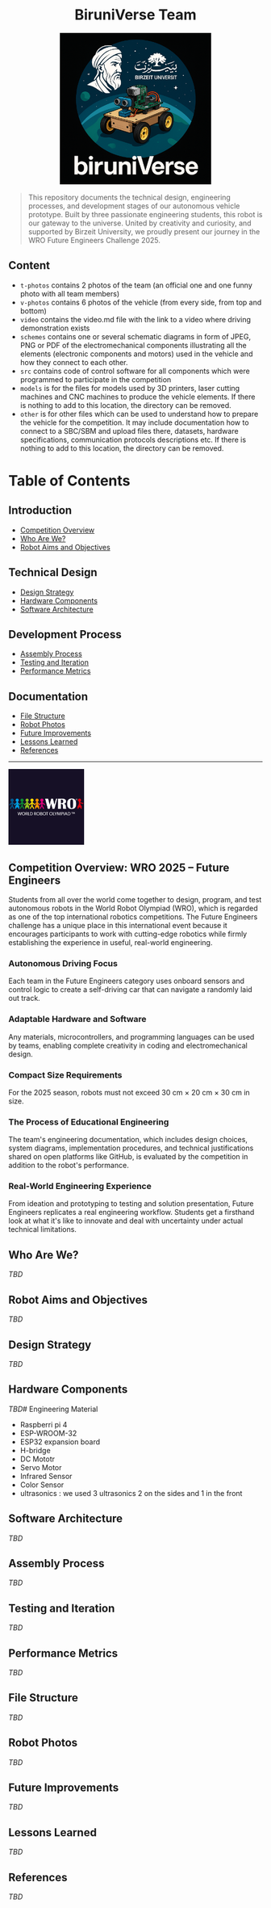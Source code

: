 <h1 align="center">BiruniVerse Team</h1>
<p align="center">
  <img src="logo2.PNG" alt="BiruniVerse Logo" width="300"/>

>  This repository documents the technical design, engineering processes, and development stages of our autonomous vehicle prototype. Built by three passionate engineering students, this robot is our gateway to the universe. United by creativity and curiosity, and supported by Birzeit University, we proudly present our journey in the WRO Future Engineers Challenge 2025.
## Content

* `t-photos` contains 2 photos of the team (an official one and one funny photo with all team members)
* `v-photos` contains 6 photos of the vehicle (from every side, from top and bottom)
* `video` contains the video.md file with the link to a video where driving demonstration exists
* `schemes` contains one or several schematic diagrams in form of JPEG, PNG or PDF of the electromechanical components illustrating all the elements (electronic components and motors) used in the vehicle and how they connect to each other.
* `src` contains code of control software for all components which were programmed to participate in the competition
* `models` is for the files for models used by 3D printers, laser cutting machines and CNC machines to produce the vehicle elements. If there is nothing to add to this location, the directory can be removed.
* `other` is for other files which can be used to understand how to prepare the vehicle for the competition. It may include documentation how to connect to a SBC/SBM and upload files there, datasets, hardware specifications, communication protocols descriptions etc. If there is nothing to add to this location, the directory can be removed.
# Table of Contents

## Introduction
- [ Competition Overview](#-competition-overview)
- [ Who Are We?](#-who-are-we)
- [ Robot Aims and Objectives](#-robot-aims-and-objectives)

##  Technical Design
- [ Design Strategy](#-design-strategy)
- [ Hardware Components](#-hardware-components)
- [ Software Architecture](#-software-architecture)

##  Development Process
- [ Assembly Process](#️-assembly-process)
- [ Testing and Iteration](#-testing-and-iteration)
- [ Performance Metrics](#-performance-metrics)

##  Documentation
- [ File Structure](#-file-structure)
- [ Robot Photos](#-robot-photos)
- [ Future Improvements](#-future-improvements)
- [ Lessons Learned](#-lessons-learned)
- [ References](#-references)

---

<p align="left">
  <img src="wrologo.PNG" alt="WRO Logo" width="150">
</p>

## Competition Overview: WRO 2025 – Future Engineers

Students from all over the world come together to design, program, and test autonomous robots in the World Robot Olympiad (WRO), which is regarded as one of the top international robotics competitions. The Future Engineers challenge has a unique place in this international event because it encourages participants to work with cutting-edge robotics while firmly establishing the experience in useful, real-world engineering.

### Autonomous Driving Focus
Each team in the Future Engineers category uses onboard sensors and control logic to create a self-driving car that can navigate a randomly laid out track. 

### Adaptable Hardware and Software
Any materials, microcontrollers, and programming languages can be used by teams, enabling complete creativity in coding and electromechanical design.

### Compact Size Requirements
For the 2025 season, robots must not exceed 30 cm × 20 cm × 30 cm in size.

### The Process of Educational Engineering
The team's engineering documentation, which includes design choices, system diagrams, implementation procedures, and technical justifications shared on open platforms like GitHub, is evaluated by the competition in addition to the robot's performance.

### Real-World Engineering Experience
From ideation and prototyping to testing and solution presentation, Future Engineers replicates a real engineering workflow. Students get a firsthand look at what it's like to innovate and deal with uncertainty under actual technical limitations.

##  Who Are We?
_TBD_

##  Robot Aims and Objectives
_TBD_

##  Design Strategy
_TBD_

##  Hardware Components
_TBD_# Engineering Material
- Raspberri pi 4
- ESP-WROOM-32
- ESP32 expansion board
- H-bridge
- DC Mototr
- Servo Motor
- Infrared Sensor
- Color Sensor
- ultrasonics : we used 3 ultrasonics 2 on the sides and 1 in the front

##  Software Architecture
_TBD_

##  Assembly Process
_TBD_

##  Testing and Iteration
_TBD_

##  Performance Metrics
_TBD_

##  File Structure
_TBD_

##  Robot Photos
_TBD_

##  Future Improvements
_TBD_

##  Lessons Learned
_TBD_

##  References
_TBD_



